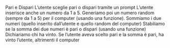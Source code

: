 Pari e Dispari
L’utente sceglie pari o dispari tramite un prompt
L’utente inserisce anche un numero da 1 a 5.
Generiamo poi un numero random (sempre da 1 a 5) per il computer (usando una funzione).
Sommiamo i due numeri (quello inserito dall’utente e quello random del computer)
Stabiliamo se la somma dei due numeri è pari o dispari (usando una funzione)
Dichiariamo chi ha vinto. Se l’utente aveva scelto pari e la somma è pari, ha vinto l’utente, altrimenti il computer
